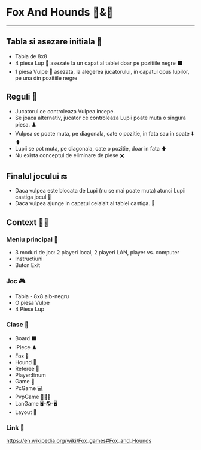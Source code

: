 # Fox And Hounds :fox_face:&:wolf:
----
## Tabla si asezare initiala 🔲
- Tabla de 8x8
- 4 piese Lup 🐺 asezate la un capat al tablei doar pe pozitiile negre ⬛
- 1 piesa Vulpe 🦊 asezata, la alegerea jucatorului, in capatul opus lupilor, pe una din pozitiile negre

## Reguli :police_car:
- Jucatorul ce controleaza Vulpea incepe.
- Se joaca alternativ, jucator ce controleaza Lupii poate muta o singura piesa. ♟️
- Vulpea se poate muta, pe diagonala, cate o pozitie, in fata sau in spate ⬇️ ⬆️
- Lupii se pot muta, pe diagonala, cate o pozitie, doar in fata ⬆️
- Nu exista conceptul de eliminare de piese ✖️

## Finalul jocului 🔚
- Daca vulpea este blocata de Lupi (nu se mai poate muta) atunci Lupii castiga jocul 🏴
- Daca vulpea ajunge in capatul celalalt al tablei castiga. 🚩

## Context :white_square_button::red_circle:
### Meniu principal 📝
- 3 moduri de joc: 2 playeri local, 2 playeri LAN, player vs. computer
- Instructiuni
- Buton Exit

### Joc 🎮
- Tabla - 8x8 alb-negru
- O piesa Vulpe
- 4 Piese Lup

### Clase 🥇
- Board ⬛
- IPiece ♟️
 - Fox 🦊
 - Hound 🐺
- Referee 🎅
- Player:Enum
- Game 🏁
 - PcGame 💻
 - PvpGame 🧑‍🤝‍🧑
 - LanGame 🖥️-🌎-🖥️
- Layout 📐

### Link :link:
https://en.wikipedia.org/wiki/Fox_games#Fox_and_Hounds

